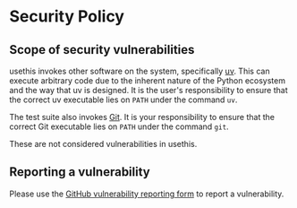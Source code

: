 # Security Policy

## Scope of security vulnerabilities

usethis invokes other software on the system, specifically [uv](https://github.com/astral-sh/uv/blob/main/SECURITY.md). This can execute arbitrary code due to the inherent nature of the Python ecosystem and the way that uv is designed. It is the user's responsibility to ensure that the correct uv executable lies on `PATH` under the command `uv`.

The test suite also invokes [Git](https://git-scm.com/). It is your responsibility to ensure that the correct Git executable lies on `PATH` under the command `git`.

These are not considered vulnerabilities in usethis.

## Reporting a vulnerability

Please use the [GitHub vulnerability reporting form](https://github.com/usethis-python/usethis-python/security/advisories/new) to report a vulnerability.
